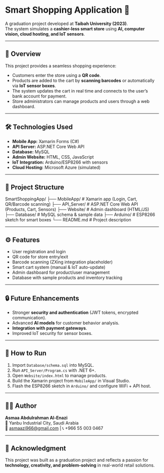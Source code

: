 
# Smart Shopping Application 🛒

A graduation project developed at **Taibah University (2023)**.  
The system simulates a **cashier-less smart store** using **AI, computer vision, cloud hosting, and IoT sensors**.

---

## 📌 Overview
This project provides a seamless shopping experience:
- Customers enter the store using a **QR code**.
- Products are added to the cart by **scanning barcodes** or automatically via **IoT sensor boxes**.
- The system updates the cart in real time and connects to the user’s bank account for payment.
- Store administrators can manage products and users through a web dashboard.

---

## 🛠️ Technologies Used
- **Mobile App:** Xamarin Forms (C#)
- **API Server:** ASP.NET Core Web API
- **Database:** MySQL
- **Admin Website:** HTML, CSS, JavaScript
- **IoT Integration:** Arduino/ESP8266 with sensors
- **Cloud Hosting:** Microsoft Azure (simulated)

---

## 📂 Project Structure

SmartShoppingApp/
├── MobileApp/       # Xamarin app (Login, Cart, QR/Barcode scanning)
├── API_Server/      # ASP.NET Core Web API (Products, Cart, Sensors)
├── Website/         # Admin dashboard (HTML/JS)
├── Database/        # MySQL schema & sample data
├── Arduino/         # ESP8266 sketch for smart boxes
└── README.md        # Project description


---

## ⚙️ Features
- User registration and login  
- QR code for store entry/exit  
- Barcode scanning (ZXing integration placeholder)  
- Smart cart system (manual & IoT auto-update)  
- Admin dashboard for product/user management  
- Database with sample products and inventory tracking  

---

## 🔒 Future Enhancements
- Stronger **security and authentication** (JWT tokens, encrypted communication).  
- Advanced **AI models** for customer behavior analysis.  
- **Integration with payment gateways**.  
- Improved IoT security for sensor boxes.  

---

## 🚀 How to Run
1. Import `Database/schema.sql` into MySQL.  
2. Run `API_Server/Program.cs` with .NET 6+.  
3. Open `Website/index.html` to manage products.  
4. Build the Xamarin project from `MobileApp/` in Visual Studio.  
5. Flash the ESP8266 sketch in `Arduino/` and configure WiFi + API host.  

---

## 👩‍💻 Author
**Asmaa Abdulrahman Al-Enazi**  
📍 Yanbu Industrial City, Saudi Arabia  
📧 asmaazi966@gmail.com | 📞 +966 55 003 0467  

---

## 🌟 Acknowledgment
This project was built as a graduation project and reflects a passion for **technology, creativity, and problem-solving** in real-world retail solutions.
